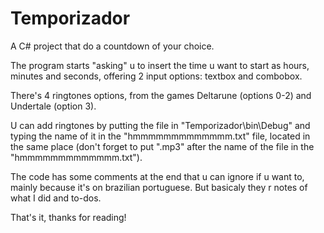 # Temporizador

A C# project that do a countdown of your choice.

The program starts "asking" u to insert the time u want to start as hours, minutes and seconds, offering 2 input options: textbox and combobox.

There's 4 ringtones options, from the games Deltarune (options 0-2) and Undertale (option 3). 

U can add ringtones by putting the file in "Temporizador\bin\Debug" and typing the name of it in the "hmmmmmmmmmmmmm.txt" file, located in the same place (don't forget to put ".mp3" after the name of the file in the "hmmmmmmmmmmmmm.txt").

The code has some comments at the end that u can ignore if u want to, mainly because it's on brazilian portuguese. But basicaly they r notes of what I did and to-dos.

That's it, thanks for reading!

